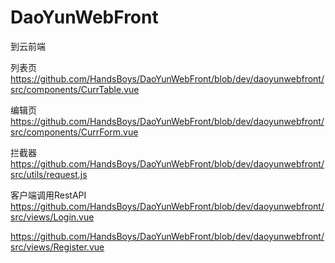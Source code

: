 # DaoYunWebFront
到云前端


列表页  https://github.com/HandsBoys/DaoYunWebFront/blob/dev/daoyunwebfront/src/components/CurrTable.vue   


编辑页   https://github.com/HandsBoys/DaoYunWebFront/blob/dev/daoyunwebfront/src/components/CurrForm.vue


拦截器  https://github.com/HandsBoys/DaoYunWebFront/blob/dev/daoyunwebfront/src/utils/request.js


客户端调用RestAPI https://github.com/HandsBoys/DaoYunWebFront/blob/dev/daoyunwebfront/src/views/Login.vue

https://github.com/HandsBoys/DaoYunWebFront/blob/dev/daoyunwebfront/src/views/Register.vue
